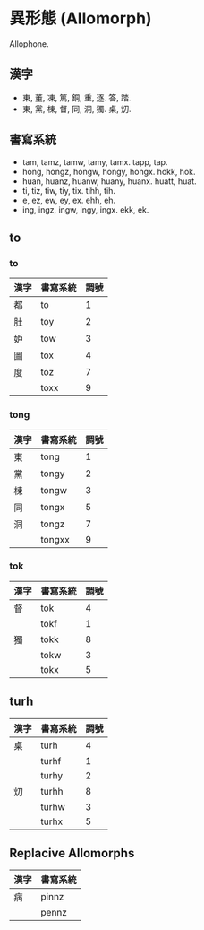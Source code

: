 # 異形態 (Allomorph)

Allophone.

## 漢字

* 東, 董, 凍, 篤, 銅, 重, 逐. 答, 踏.
* 東, 黨, 棟, 督, 同, 洞, 獨. 桌, 灱.

## 書寫系統

* tam, tamz, tamw, tamy, tamx. tapp, tap.
* hong, hongz, hongw, hongy, hongx. hokk, hok.
* huan, huanz, huanw, huany, huanx. huatt, huat.
* ti, tiz, tiw, tiy, tix. tihh, tih.
* e, ez, ew, ey, ex. ehh, eh.
* ing, ingz, ingw, ingy, ingx. ekk, ek.

## to

### to

| 漢字 | 書寫系統 | 調號 |
| :--- | :--- | :--- |
| 都 | to | 1 |
| 肚 | toy | 2 |
| 妒 | tow | 3 |
| 圖 | tox | 4 |
| 度 | toz | 7 |
|| toxx | 9 |

### tong

| 漢字 | 書寫系統 | 調號 |
| :--- | :--- | :--- |
| 東 | tong | 1 |
| 黨 | tongy | 2 |
| 棟 | tongw | 3 |
| 同 | tongx | 5 |
| 洞 | tongz | 7 |
|| tongxx | 9 |

### tok

| 漢字 | 書寫系統 | 調號 |
| :--- | :--- | :--- |
| 督 | tok | 4 |
|| tokf | 1 |
| 獨 | tokk | 8 |
|| tokw | 3 |
|| tokx | 5 |

## turh

| 漢字 | 書寫系統 | 調號 |
| :--- | :--- | :--- |
| 桌 | turh | 4 |
|| turhf | 1 |
|| turhy | 2 |
| 灱 | turhh | 8 |
|| turhw | 3 |
|| turhx | 5 |

## Replacive Allomorphs

| 漢字 | 書寫系統 |
| :--- | :--- |
| 病 | pinnz |
|| pennz |

